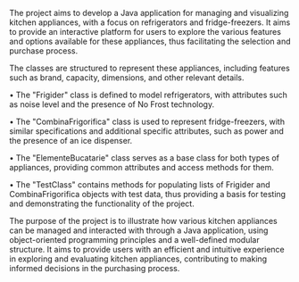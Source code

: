 The project aims to develop a Java application for managing and visualizing kitchen appliances, with a focus on refrigerators and fridge-freezers. It aims to provide an interactive platform for users to explore the various features and options available for these appliances, thus facilitating the selection and purchase process.

The classes are structured to represent these appliances, including features such as brand, capacity, dimensions, and other relevant details.

•	The "Frigider" class is defined to model refrigerators, with attributes such as noise level and the presence of No Frost technology.

•	The "CombinaFrigorifica" class is used to represent fridge-freezers, with similar specifications and additional specific attributes, such as power and the presence of an ice dispenser.

•	The "ElementeBucatarie" class serves as a base class for both types of appliances, providing common attributes and access methods for them.

•	The "TestClass" contains methods for populating lists of Frigider and CombinaFrigorifica objects with test data, thus providing a basis for testing and demonstrating the functionality of the project.

The purpose of the project is to illustrate how various kitchen appliances can be managed and interacted with through a Java application, using object-oriented programming principles and a well-defined modular structure. It aims to provide users with an efficient and intuitive experience in exploring and evaluating kitchen appliances, contributing to making informed decisions in the purchasing process.
